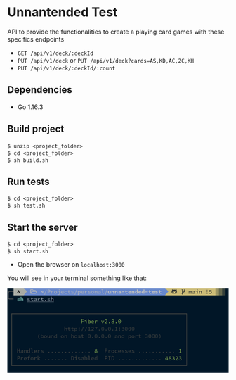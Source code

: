 <!-- 
Some problems that I could not resolve in time and improvements I saw in the code

- I would like to make some refactoring to cleanup the method NewDeck, I see some duplication, and I could extract to a method to be more clear;

- About project architecture I would like to separate better the code in main.go to another packages like handlers and so on.

- The draw endpoint has a bug and not fully implemented, it's missing this requirement: If the deck was not passed over should return an error; The bug on this endpoint it's not implemented the upsert to replace the old deck, to the new one with the fields updated. Because of that when you get all the decks, you see the same deck in different states.
 -->

# Unnantended Test

API to provide the functionalities to create a playing card games with these specifics endpoints

- `GET /api/v1/deck/:deckId`
- `PUT /api/v1/deck` or `PUT /api/v1/deck?cards=AS,KD,AC,2C,KH`
- `PUT /api/v1/deck/:deckId/:count`

## Dependencies

* Go 1.16.3

## Build project
```console
$ unzip <project_folder>
$ cd <project_folder>
$ sh build.sh
```

## Run tests
```console
$ cd <project_folder>
$ sh test.sh
```

## Start the server
```console
$ cd <project_folder>
$ sh start.sh
```
* Open the browser on `localhost:3000`

You will see in your terminal something like that:

![Alt text](./assets/start-server.png?raw=true "Initializing the server")